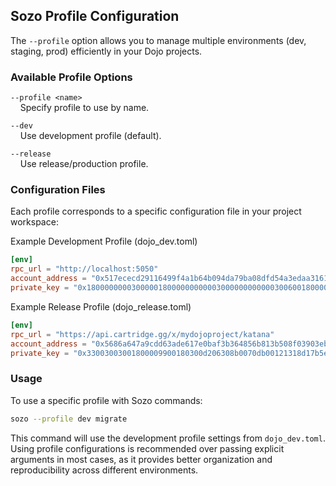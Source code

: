 ## Sozo Profile Configuration

The `--profile` option allows you to manage multiple environments (dev, staging, prod) efficiently in your Dojo projects.

### Available Profile Options

`--profile <name>`  
&nbsp;&nbsp;&nbsp;&nbsp;Specify profile to use by name.

`--dev`  
&nbsp;&nbsp;&nbsp;&nbsp;Use development profile (default).

`--release`  
&nbsp;&nbsp;&nbsp;&nbsp;Use release/production profile.

### Configuration Files

Each profile corresponds to a specific configuration file in your project workspace:

Example Development Profile (dojo_dev.toml)

```toml
[env]
rpc_url = "http://localhost:5050"
account_address = "0x517ececd29116499f4a1b64b094da79ba08dfd54a3edaa316134c41f8160973"
private_key = "0x1800000000300000180000000000030000000000003006001800006600"
```

Example Release Profile (dojo_release.toml)

```toml
[env]
rpc_url = "https://api.cartridge.gg/x/mydojoproject/katana"
account_address = "0x5686a647a9cdd63ade617e0baf3b364856b813b508f03903eb58a7e622d5855"
private_key = "0x33003003001800009900180300d206308b0070db00121318d17b5e6262150b"
```

### Usage

To use a specific profile with Sozo commands:

```sh
sozo --profile dev migrate 
```

This command will use the development profile settings from `dojo_dev.toml`. Using profile configurations is recommended over passing explicit arguments in most cases, as it provides better organization and reproducibility across different environments.
